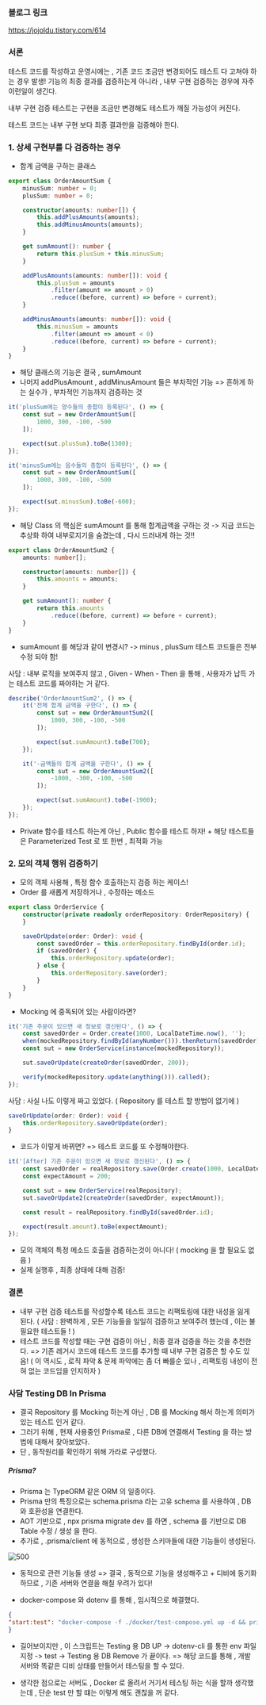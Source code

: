 ### 블로그 링크

https://jojoldu.tistory.com/614



### 서론

테스트 코드를 작성하고 운영시에는 , 기존 코드 조금만 변경되어도 테스트 다 고쳐야 하는 경우 발생!
기능의 최종 결과를 검증하는게 아니라 , 내부 구현 검증하는 경우에 자주 이런일이 생긴다.

내부 구현 검증 테스트는 구현을 조금만 변경해도 테스트가 깨질 가능성이 커진다.

테스트 코드는 내부 구현 보다 최종 결과만을 검증해야 한다.

### 1. 상세 구현부를 다 검증하는 경우

- 합계 금액을 구하는 클래스
```typescript
export class OrderAmountSum {
    minusSum: number = 0;
    plusSum: number = 0;

    constructor(amounts: number[]) {
        this.addPlusAmounts(amounts);
        this.addMinusAmounts(amounts);
    }

    get sumAmount(): number {
        return this.plusSum + this.minusSum;
    }

    addPlusAmounts(amounts: number[]): void {
        this.plusSum = amounts
            .filter(amount => amount > 0)
            .reduce((before, current) => before + current);
    }

    addMinusAmounts(amounts: number[]): void {
        this.minusSum = amounts
            .filter(amount => amount < 0)
            .reduce((before, current) => before + current);
    }
}
```

- 해당 클래스의 기능은 결국 , sumAmount
- 나머지 addPlusAmount , addMinusAmount 들은 부차적인 기능
=> 흔하게 하는 실수가 , 부차적인 기능까지 검증하는 것

``` typescript
it('plusSum에는 양수들의 총합이 등록된다', () => {
    const sut = new OrderAmountSum([
        1000, 300, -100, -500
    ]);

    expect(sut.plusSum).toBe(1300);
});

it('minusSum에는 음수들의 총합이 등록된다', () => {
    const sut = new OrderAmountSum([
        1000, 300, -100, -500
    ]);

    expect(sut.minusSum).toBe(-600);
});
```
- 해당 Class 의 핵심은 sumAmount 를 통해 합계금액을 구하는 것
	-> 지금 코드는 추상화 하여 내부로지기을 숨겼는데 , 다시 드러내게 하는 것!!
	
```typescript
export class OrderAmountSum2 {
    amounts: number[];

    constructor(amounts: number[]) {
        this.amounts = amounts;
    }

    get sumAmount(): number {
        return this.amounts
            .reduce((before, current) => before + current);
    }
}
```
- sumAmount 를 해당과 같이 변경시?
	-> minus , plusSum 테스트 코드들은 전부 수정 되야 함!
	
사담 : 내부 로직을 보여주지 않고 , Given - When - Then 을 통해 , 사용자가 납득 가는 테스트 코드를 짜야하는 거 같다.
``` typescript
describe('OrderAmountSum2', () => {
    it('전체 합계 금액을 구한다', () => {
        const sut = new OrderAmountSum2([
            1000, 300, -100, -500
        ]);

        expect(sut.sumAmount).toBe(700);
    });

    it('-금액들의 합계 금액을 구한다', () => {
        const sut = new OrderAmountSum2([
            -1000, -300, -100, -500
        ]);

        expect(sut.sumAmount).toBe(-1900);
    });
});
```

- Private 함수를 테스트 하는게 아닌 , Public 함수를 테스트 하자!
		+ 해당 테스트들은 Parameterized Test 로 또 한번 , 최적화 가능

### 2. 모의 객체 행위 검증하기

- 모의 객체 사용해 , 특정 함수 호출하는지 검증 하는 케이스!
- Order 를 새롭게 저장하거나 , 수정하는 메소드
``` typescript
export class OrderService {
    constructor(private readonly orderRepository: OrderRepository) {
    }

    saveOrUpdate(order: Order): void {
        const savedOrder = this.orderRepository.findById(order.id);
        if (savedOrder) {
            this.orderRepository.update(order);
        } else {
            this.orderRepository.save(order);
        }
    }
}
```

- Mocking 에 중독되어 있는 사람이라면?

``` typescript
it('기존 주문이 있으면 새 정보로 갱신된다', () => {
    const savedOrder = Order.create(1000, LocalDateTime.now(), '');
    when(mockedRepository.findById(anyNumber())).thenReturn(savedOrder);
    const sut = new OrderService(instance(mockedRepository));

    sut.saveOrUpdate(createOrder(savedOrder, 200));

    verify(mockedRepository.update(anything())).called();
});
```

사담 : 사실 나도 이렇게 짜고 있었다. ( Repository 를 테스트 할 방법이 없기에 )
```typescript
saveOrUpdate(order: Order): void {
    this.orderRepository.saveOrUpdate(order);
}
```
- 코드가 이렇게 바뀌면? => 테스트 코드를 또 수정해야한다.

``` typescript
it('[After] 기존 주문이 있으면 새 정보로 갱신된다', () => {
    const savedOrder = realRepository.save(Order.create(1000, LocalDateTime.now(), ''));
    const expectAmount = 200;

    const sut = new OrderService(realRepository);
    sut.saveOrUpdate2(createOrder(savedOrder, expectAmount));

    const result = realRepository.findById(savedOrder.id);

    expect(result.amount).toBe(expectAmount);
});
```
- 모의 객체의 특정 메소드 호출을 검증하는것이 아니다!  ( mocking 을 할 필요도 없음 )
- 실제 실행후 , 최종 상태에 대해 검증!

### 결론

- 내부 구현 검증 테스트를 작성할수록 테스트 코드는 리팩토링에 대한 내성을 잃게 된다.
( 사담 : 완벽하게 , 모든 기능들을 일일히 검증하고 보여주려 했는데 , 이는 불필요한 테스트들 ! )
- 테스트 코드를 작성할 때는 구현 검증이 아닌 , 최종 결과 검증을 하는 것을 추천한다.
=> 기존 레거시 코드에 테스트 코드를 추가할 때 내부 구현 검증은 할 수도 있음! 
( 이 역시도 , 로직 파악 & 문제 파악에는 좀 더 빠를순 있나 , 리팩토링 내성이 전혀 없는 코드임을 인지하자 )


### 사담 Testing DB In Prisma

- 결국 Repository 를 Mocking 하는게 아닌 , DB 를 Mocking 해서 하는게 의미가 있는 테스트 인거 같다.
- 그러기 위해 , 현재 사용중인 Prisma로 , 다른 DB에 연결해서 Testing 을 하는 방법에 대해서 찾아보았다.
- 단 , 동작원리를 확인하기 위해 가라로 구성했다.
##### Prisma?

- Prisma 는 TypeORM 같은 ORM 의 일종이다.
- Prisma 만의 특징으로는 schema.prisma 라는 고유 schema 를 사용하여 ,
	 DB 와 호환성을 연결한다.
- AOT 기반으로 , npx prisma migrate dev 를 하면 , schema 를 기반으로
	DB Table 수정 / 생성 을 한다.
- 추가로 , .prisma/client 에 동적으로 , 생성한 스키마들에 대한 기능들이 생성된다.

![500](https://i.imgur.com/on2frjw.png)
- 동적으로 관련 기능들 생성
=> 결국 , 동적으로 기능을 생성해주고 + 디비에 동기화 하므로 , 
	기존 서버와 연결을 해칠 우려가 있다!

- docker-compose 와 dotenv 를 통해 , 임시적으로 해결했다.
```json
{
"start:test": "docker-compose -f ./docker/test-compose.yml up -d && prisma migrate dev && npx dotenv -e .env.test npm run test && docker-compose -f ./docker/test-compose.yml down",
}
```
- 길어보이지만 , 이 스크립트는 Testing 용 DB UP -> dotenv-cli 를 통한 env 파일 지정 -> test -> Testing 용 DB Remove 가 끝이다.
=> 해당 코드를 통해 , 개발 서버와 똑같은 디비 상태를 만들어서 테스팅을 할 수 있다.

- 생각한 점으로는 서버도 , Docker 로 올려서 거기서 테스팅 하는 식을 할까 생각했는데 , 단순 test 만 할 떄는 이렇게 해도 괜찮을 꺼 같다.
